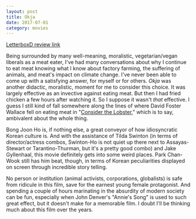 ```yaml
---
layout: post
title: Okja 
date: 2017-07-01
category: movies
---
```

 
[LetterboxD review link](https://letterboxd.com/samarthbhaskar/film/okja/)

Being surrounded by many well-meaning, moralistic, vegetarian/vegan liberals as a meat eater, I've had many conversations about why I continue to eat meat knowing what I know about factory farming, the suffering of animals, and meat's impact on climate change. I've never been able to come up with a satisfying answer, for myself or for others. <em>Okja</em> was another didactic, moralistic, moment for me to consider this choice. It was largely effective as an invective against eating meat. But then I had fried chicken a few hours after watching it. So I suppose it wasn't <em>that</em> effective. I guess I still kind of fall somewhere along the lines of where David Foster Wallace fell on eating meat in "<a href="http://www.gourmet.com/magazine/2000s/2004/08/consider_the_lobster.html">Consider the Lobster</a>," which is to say, ambivalent about the whole thing. 

Bong Joon Ho is, if nothing else, a great conveyor of how idiosyncratic Korean culture is. And with the assistance of Tilda Swinton (in terms of director/actress combos, Swinton-Ho is not quiet up there next to Assayas-Stewart or Tarantino-Thurman, but it's a pretty good combo) and Jake Gyllenhaal, this movie definitely gets into some weird places. Park Chan-Wook still has him beat, though, in terms of Korean peculiarities displayed on screen through incredible story telling.

No person or institution (animal activists, corporations, globalists) is safe from ridicule in this film, save for the earnest young female protagonist. And spending a couple of hours marinating in the absurdity of modern society can be fun, especially when John Denver's "Annie's Song" is used to such great effect, but it doesn't make for a memorable film. I doubt I'll be thinking much about this film over the years. 